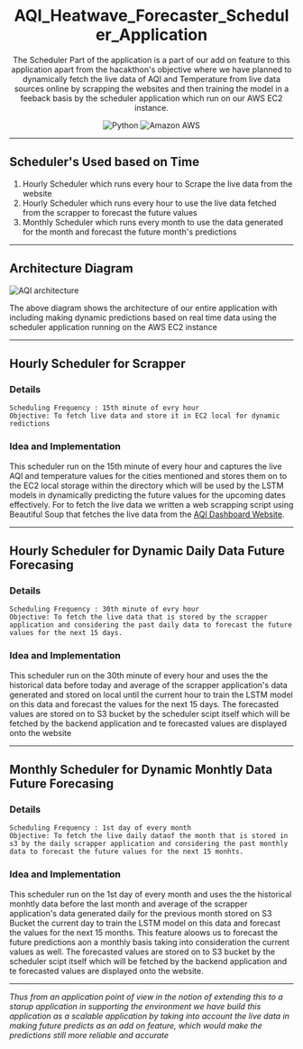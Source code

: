 <div align="center">
<h1> AQI_Heatwave_Forecaster_Scheduler_Application
</h1>

<p>
The Scheduler Part of the application is a part of our add on feature to this application apart from the hacakthon's objective where we have planned to dynamically fetch the live data of AQI and Temperature from live data sources online by scrapping the websites and then training the model in a feeback basis by the scheduler application which run on our AWS EC2 instance.
</p>

![Python](https://img.shields.io/badge/python-3670A0?style=for-the-badge&logo=python&logoColor=ffdd54) 
![Amazon AWS](https://img.shields.io/static/v1?style=for-the-badge&message=Amazon+AWS&color=232F3E&logo=Amazon+AWS&logoColor=FFFFFF&label=)

<hr>
</div>

## Scheduler's Used based on Time
1. Hourly Scheduler which runs every hour to Scrape the live data from the website
2. Hourly Scheduler which runs every hour to use the live data fetched from the scrapper to forecast the future values
3. Monthly Scheduler which runs every month to use the data generated for the month and forecast the future month's predictions 
---
## Architecture Diagram

![AQI architecture](https://user-images.githubusercontent.com/64360092/222782567-0fe00a6f-93fd-4563-b410-7fb086e536c5.png)

The above diagram shows the architecture of our entire application with including making dynamic predictions based on real time data using the scheduler application running on the AWS EC2 instance

---
## Hourly Scheduler for Scrapper
### Details
```
Scheduling Frequency : 15th minute of evry hour
Objective: To fetch live data and store it in EC2 local for dynamic redictions
```
### Idea and Implementation

  This scheduler run on the 15th minute of every hour and captures the live AQI and temperature values for the cities mentioned and stores them on to the EC2 local storage within the directory which will be used by the LSTM models in dynamically predicting the future values for the upcoming dates effectively. For to fetch the live data we written a web scrapping script using Beautiful Soup that fetches the live data from the [AQI Dashboard Website](https://www.aqi.in/in/dashboard/india/telangana).
  
---
## Hourly Scheduler for Dynamic Daily Data Future Forecasing
### Details
```
Scheduling Frequency : 30th minute of evry hour
Objective: To fetch the live data that is stored by the scrapper application and considering the past daily data to forecast the future values for the next 15 days.
```
### Idea and Implementation

  This scheduler run on the 30th minute of every hour and uses the the historical data before today and average of the scrapper application's data generated and stored on local until the current hour to train the LSTM model on this data and forecast the values for the next 15 days. The forecasted values are stored on to S3 bucket by the scheduler scipt itself which will be fetched by the backend application and te forecasted values are displayed onto the website
  
---
## Monthly Scheduler for Dynamic Monhtly Data Future Forecasing
### Details
```
Scheduling Frequency : 1st day of every month
Objective: To fetch the live daily dataof the month that is stored in s3 by the daily scrapper application and considering the past monthly data to forecast the future values for the next 15 monhts.
```
### Idea and Implementation

  This scheduler run on the 1st day of every month and uses the the historical monhtly data before the last month and average of the scrapper application's data generated daily for the previous month stored on S3 Bucket the current day to train the LSTM model on this data and forecast the values for the next 15 months. This feature aloows us to forecast the future predictions aon a monthly basis taking into consideration the current values as well. The forecasted values are stored on to S3 bucket by the scheduler scipt itself which will be fetched by the backend application and te forecasted values are displayed onto the website.
  
 ---
*Thus from an application point of view in the notion of extending this to a starup application in supporting the environment we have build this application as a scalable application by taking into account the live data in making future predicts as an add on feature, which would make the predictions still more reliable and accurate*

